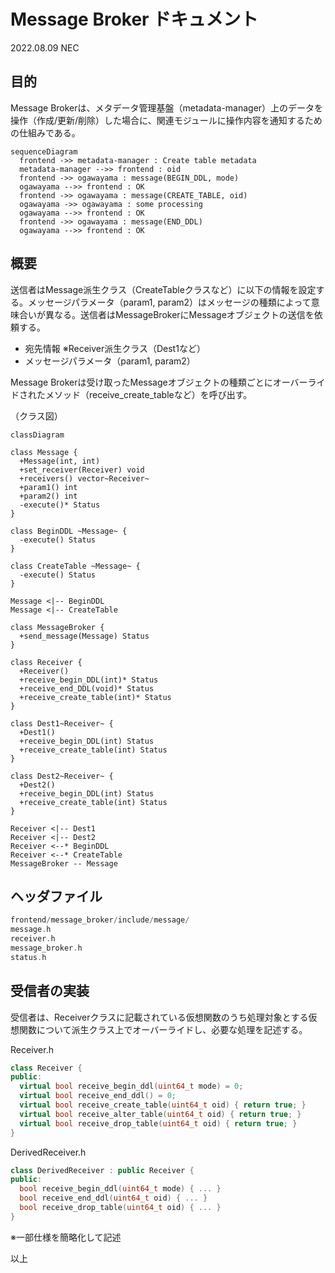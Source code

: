 # Message Broker ドキュメント

2022.08.09 NEC

## 目的

Message Brokerは、メタデータ管理基盤（metadata-manager）上のデータを操作（作成/更新/削除）した場合に、関連モジュールに操作内容を通知するための仕組みである。

```mermaid
sequenceDiagram
  frontend ->> metadata-manager : Create table metadata
  metadata-manager -->> frontend : oid
  frontend ->> ogawayama : message(BEGIN_DDL, mode)
  ogawayama -->> frontend : OK
  frontend ->> ogawayama : message(CREATE_TABLE, oid)
  ogawayama ->> ogawayama : some processing
  ogawayama -->> frontend : OK
  frontend ->> ogawayama : message(END_DDL)
  ogawayama -->> frontend : OK
```

## 概要

送信者はMessage派生クラス（CreateTableクラスなど）に以下の情報を設定する。メッセージパラメータ（param1, param2）はメッセージの種類によって意味合いが異なる。送信者はMessageBrokerにMessageオブジェクトの送信を依頼する。

- 宛先情報 ※Receiver派生クラス（Dest1など）
- メッセージパラメータ（param1, param2）

Message Brokerは受け取ったMessageオブジェクトの種類ごとにオーバーライドされたメソッド（receive_create_tableなど）を呼び出す。

（クラス図）

```mermaid
classDiagram

class Message {
  +Message(int, int)
  +set_receiver(Receiver) void
  +receivers() vector~Receiver~
  +param1() int
  +param2() int
  -execute()* Status
}

class BeginDDL ~Message~ {
  -execute() Status
}

class CreateTable ~Message~ {
  -execute() Status
}

Message <|-- BeginDDL
Message <|-- CreateTable

class MessageBroker {
  +send_message(Message) Status
}

class Receiver {
  +Receiver()
  +receive_begin_DDL(int)* Status
  +receive_end_DDL(void)* Status
  +receive_create_table(int)* Status
}

class Dest1~Receiver~ {
  +Dest1()
  +receive_begin_DDL(int) Status
  +receive_create_table(int) Status
}

class Dest2~Receiver~ {
  +Dest2()
  +receive_begin_DDL(int) Status
  +receive_create_table(int) Status
}

Receiver <|-- Dest1
Receiver <|-- Dest2
Receiver <--* BeginDDL
Receiver <--* CreateTable
MessageBroker -- Message

```

## ヘッダファイル

```c++
frontend/message_broker/include/message/
message.h
receiver.h
message_broker.h
status.h
```

## 受信者の実装

受信者は、Receiverクラスに記載されている仮想関数のうち処理対象とする仮想関数について派生クラス上でオーバーライドし、必要な処理を記述する。

Receiver.h

```c++
class Receiver {
public:
  virtual bool receive_begin_ddl(uint64_t mode) = 0;
  virtual bool receive_end_ddl() = 0;
  virtual bool receive_create_table(uint64_t oid) { return true; }
  virtual bool receive_alter_table(uint64_t oid) { return true; }
  virtual bool receive_drop_table(uint64_t oid) { return true; }
}

```

DerivedReceiver.h

```c++
class DerivedReceiver : public Receiver {
public:
  bool receive_begin_ddl(uint64_t mode) { ... }
  bool receive_end_ddl(uint64_t oid) { ... }
  bool receive_drop_table(uint64_t oid) { ... }
}

```

※一部仕様を簡略化して記述

以上

